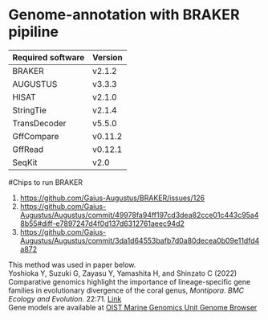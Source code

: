 # Genome-annotation with BRAKER pipiline

|Required software|Version|
|---|---|
|BRAKER|v2.1.2|
|AUGUSTUS|v3.3.3|
|HISAT|v2.1.0|
|StringTie|v2.1.4|
|TransDecoder|v5.5.0|
|GffCompare|v0.11.2|
|GffRead|v0.12.1|
|SeqKit|v2.0|

#Chips to run BRAKER  
1. https://github.com/Gaius-Augustus/BRAKER/issues/126  
2. https://github.com/Gaius-Augustus/Augustus/commit/49978fa94ff197cd3dea82cce01c443c95a48b55#diff-e7897247d4f0d137d6312761aeec94d2  
3. https://github.com/Gaius-Augustus/Augustus/commit/3da1d64553bafb7d0a80decea0b09e11dfd4a872  

This method was used in paper below.  
Yoshioka Y, Suzuki G, Zayasu Y, Yamashita H, and Shinzato C (2022) Comparative genomics highlight the importance of lineage-specific gene families in evolutionary divergence of the coral genus, _Montipora_. _BMC Ecology and Evolution_. 22:71. [Link](https://link.springer.com/article/10.1186/s12862-022-02023-8)  
Gene models are available at [OIST Marine Genomics Unit Genome Browser](https://marinegenomics.oist.jp/gallery)
